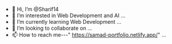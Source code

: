 - 👋 Hi, I’m @Sharif14
- 👀 I’m interested in Web Development and AI ...
- 🌱 I’m currently learning Web Development ...
- 💞️ I’m looking to collaborate on ...
- 📫 How to reach me---" https://samad-portfolio.netlify.app/" ...

<!---
Sharif14/Sharif14 is a ✨ special ✨ repository because its `README.md` (this file) appears on your GitHub profile.
You can click the Preview link to take a look at your changes.
--->
